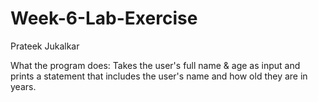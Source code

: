 # Week-6-Lab-Exercise
Prateek Jukalkar

What the program does: Takes the user's full name & age as input and prints a statement that includes the user's name and how old they are in years.





